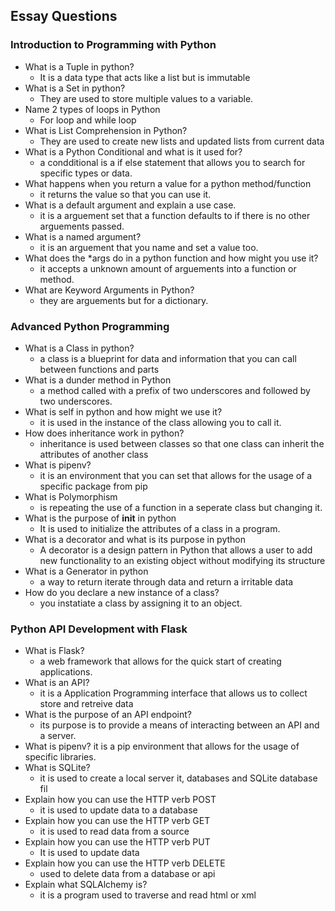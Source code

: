 
## Essay Questions
### Introduction to Programming with Python
- What is a Tuple in python?
    - It is a data type that acts like a list but is immutable
- What is a Set in python?
    - They are used to store multiple values to a variable.
- Name 2 types of loops in Python
    - For loop and while loop
- What is List Comprehension in Python?
    - They are used to create new lists and updated lists from current data
- What is a Python Conditional and what is it used for?
    - a condditional is a if else statement that allows you to search for specific types or data.
- What happens when you return a value for a python method/function
    - it returns the value so that you can use it.
- What is a default argument and explain a use case.
    - it is a arguement set that a function defaults to if there is no other arguements passed.
- What is a named argument?
    - it is an arguement that you name and set a value too.
- What does the *args  do in a python function and how might you use it?
    - it accepts a unknown amount of arguements into a function or method.
- What are Keyword Arguments in Python?
    - they are arguements but for a dictionary.
### Advanced Python Programming
- What is a Class in python?
    - a class is a blueprint for data and information that you can call between functions and parts
- What is a dunder method in Python
    - a method called with a prefix of two underscores and followed by two underscores. 
- What is self in python and how might we use it?
    - it is used in the instance of the class allowing you to call it.
- How does inheritance work in python?
    - inheritance is used between classes so that one class can inherit the attributes of another class 
- What is pipenv?
    - it is an environment that you can set that allows for the usage of a specific package from pip
- What is Polymorphism
    - is repeating the use of a function in a seperate class but changing it.
- What is the purpose of __init__ in python
    - It is used to initialize the attributes of a class in a program.
- What is a decorator and what is its purpose in python
    - A decorator is a design pattern in Python that allows a user to add new functionality to an existing object without modifying its structure
- What is a Generator in python
    - a way to return iterate through data and return a irritable data
- How do you declare a new instance of a class?
    - you instatiate a class by assigning it to an object.
### Python API Development with Flask
- What is Flask?
    - a web framework that allows for the quick start of creating applications.
- What is an API?
    - it is a Application Programming interface that allows us to collect store and retreive data
- What is the purpose of an API endpoint?
    - its purpose is to provide a means of interacting between an API and a server.
- What is pipenv?
    it is a pip environment that allows for the usage of specific libraries.
- What is SQLite?
    - it is used to create a local server it, databases and SQLite database fil
- Explain how you can use the HTTP verb POST
    - it is used to update data to a database
- Explain how you can use the HTTP verb GET
    - it is used to read data from a source
- Explain how you can use the HTTP verb PUT
    - It is used to update data
- Explain how you can use the HTTP verb DELETE
    - used to delete data from a database or api
- Explain what SQLAlchemy is?
    - it is a program used to traverse and read html or xml